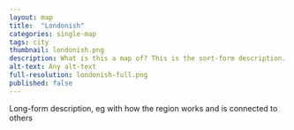 ```yaml
---
layout: map
title:  "Londonish"
categories: single-map
tags: city
thumbnail: londonish.png
description: What is this a map of? This is the sort-form description.
alt-text: Any alt-text
full-resolution: londonish-full.png
published: false
---
```


Long-form description, eg with how the region works and is connected to others
